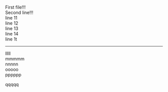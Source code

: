 First file!!!  
Second line!!!  
line 11  
line 12  
line 13  
line 14  
line 1t  
*****  
lllll  
mmmmm  
nnnnn  
ooooo   
pppppp  

qqqqq
